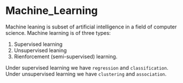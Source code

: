 # Machine_Learning

Machine leaning is subset of artificial intelligence in a field of computer science. Machine learning is of three types:
1) Supervised learning
2) Unsupervised leaning
3) Rienforcement (semi-supervised) learning.

Under supervised learning we have `regression` and `classification`.\
Under unsupervised learning we have `clustering` and `association`.

